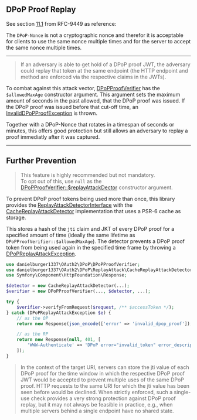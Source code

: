## DPoP Proof Replay

See section [11.1](https://datatracker.ietf.org/doc/html/rfc9449#section-11.1) from RFC-9449 as reference:

The `DPoP-Nonce` is not a cryptographic nonce and therefor it is acceptable for clients to use the same nonce multiple times and for the server to accept the same nonce multiple times.

---

> If an adversary is able to get hold of a DPoP proof JWT, the adversary could replay that token at the same endpoint (the HTTP endpoint and method are enforced via the respective claims in the JWTs).

To combat against this attack vector, [DPoPProofVerifier](../src/DPoPProofVerifier.php) has the `$allowedMaxAge` constructor argument. This argument sets the maximum amount of seconds in the past allowed, that the DPoP proof was issued. If the DPoP proof was issued before that cut-off time, an [InvalidDPoPProofException](../src/Exception/InvalidDPoPProofException.php) is thrown.

Together with a DPoP-Nonce that rotates in a timespan of seconds or minutes, this offers good protection but still allows an adversary to replay a proof immediatly after it was captured.

---

## Further Prevention

> This feature is highly recommended but not mandatory.<br>
> To opt out of this, use `null` as the [DPoPProofVerifier::$replayAttackDector](../src/DPoPProofVerifier.php) constructor argument.

To prevent DPoP proof tokens being used more than once, this library provides the [ReplayAttackDetectorInterface](../src/ReplayAttack/ReplayAttackDetectorInterface.php) with the [CacheReplayAttackDetector](../src/ReplayAttack/CacheReplayAttackDetector.php) implementation that uses a PSR-6 cache as storage.

This stores a hash of the `jti` claim and JKT of every DPoP proof for a specified amount of time (ideally the same lifetime as `DPoPProofVerifier::$allowedMaxAge`).
The detector prevents a DPoP proof token from being used again in the specified time frame by throwing a [DPoPReplayAttackException](../src/Exception/DPoPReplayAttackException.php).

```php
use danielburger1337\OAuth2\DPoP\DPoPProofVerifier;
use danielburger1337\OAuth2\DPoP\ReplayAttack\CacheReplayAttackDetector;
use Symfony\Component\HttpFoundation\Response;

$detector = new CacheReplayAttackDetector(...);
$verifier = new DPoPProofVerifier(..., $detector, ...);

try {
    $verifier->verifyFromRequest($request, /** $accessToken */);
} catch (DPoPReplayAttackException $e) {
    // as the OP
    return new Response(json_encode(['error' => 'invalid_dpop_proof']), 400);

    // as the RP
    return new Response(null, 401, [
        'WWW-Authenticate' => 'DPoP error="invalid_token" error_description="DPoP proof was already used."'
    ]);
}
```

> In the context of the target URI, servers can store the jti value of each DPoP proof for the time window in which the respective DPoP proof JWT would be accepted to prevent multiple uses of the same DPoP proof. HTTP requests to the same URI for which the jti value has been seen before would be declined. When strictly enforced, such a single-use check provides a very strong protection against DPoP proof replay, but it may not always be feasible in practice, e.g., when multiple servers behind a single endpoint have no shared state.
